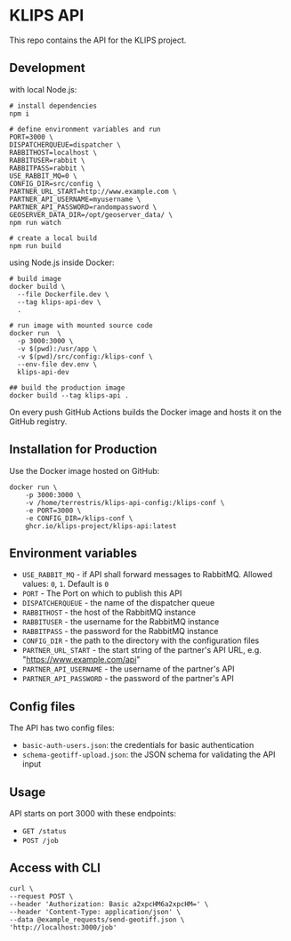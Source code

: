 # KLIPS API

This repo contains the API  for the KLIPS project.

## Development

with local Node.js:

```shell
# install dependencies
npm i

# define environment variables and run
PORT=3000 \
DISPATCHERQUEUE=dispatcher \
RABBITHOST=localhost \
RABBITUSER=rabbit \
RABBITPASS=rabbit \
USE_RABBIT_MQ=0 \
CONFIG_DIR=src/config \
PARTNER_URL_START=http://www.example.com \
PARTNER_API_USERNAME=myusername \
PARTNER_API_PASSWORD=randompassword \
GEOSERVER_DATA_DIR=/opt/geoserver_data/ \
npm run watch

# create a local build
npm run build
```

using Node.js inside Docker:
```shell
# build image
docker build \
  --file Dockerfile.dev \
  --tag klips-api-dev \
  .

# run image with mounted source code
docker run  \
  -p 3000:3000 \
  -v $(pwd):/usr/app \
  -v $(pwd)/src/config:/klips-conf \
  --env-file dev.env \
  klips-api-dev

## build the production image
docker build --tag klips-api .
```

On every push GitHub Actions builds the Docker image and hosts it on the GitHub registry.

## Installation for Production

Use the Docker image hosted on GitHub:

```shell
docker run \
    -p 3000:3000 \
    -v /home/terrestris/klips-api-config:/klips-conf \
    -e PORT=3000 \
    -e CONFIG_DIR=/klips-conf \
    ghcr.io/klips-project/klips-api:latest
```

## Environment variables

- `USE_RABBIT_MQ` - if API shall forward messages to RabbitMQ. Allowed values: `0`, `1`. Default is `0`
- `PORT` -  The Port on which to publish this API
- `DISPATCHERQUEUE` - the name of the dispatcher queue
- `RABBITHOST` - the host of the RabbitMQ instance
- `RABBITUSER` - the username for the RabbitMQ instance
- `RABBITPASS` - the password for the RabbitMQ instance
- `CONFIG_DIR` - the path to the directory with the configuration files
- `PARTNER_URL_START` - the start string of the partner's API URL, e.g. "https://www.example.com/api"
- `PARTNER_API_USERNAME` - the username of the partner's API
- `PARTNER_API_PASSWORD` - the password of the partner's API

## Config files

The API has two config files:

- `basic-auth-users.json`: the credentials for basic authentication
- `schema-geotiff-upload.json`: the JSON schema for validating the API input

## Usage

API starts on port 3000 with these endpoints:
- `GET /status`
- `POST /job`

## Access with CLI

```shell
curl \
--request POST \
--header 'Authorization: Basic a2xpcHM6a2xpcHM=' \
--header 'Content-Type: application/json' \
--data @example_requests/send-geotiff.json \
'http://localhost:3000/job'
```
